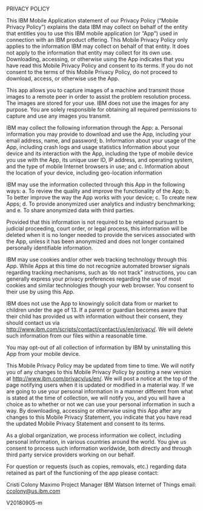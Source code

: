 PRIVACY POLICY

This IBM Mobile Application statement of our Privacy Policy (“Mobile Privacy Policy”) explains the data IBM may collect on behalf of the entity that entitles you to use this IBM mobile application (or “App”) used in connection with an IBM product offering. This Mobile Privacy Policy only applies to the information IBM may collect on behalf of that entity. It does not apply to the information that entity may collect for its own use.
Downloading, accessing, or otherwise using the App indicates that you have read this Mobile Privacy Policy and consent to its terms. If you do not consent to the terms of this Mobile Privacy Policy, do not proceed to download, access, or otherwise use the App.

This app allows you to capture images of a machine and transmit those images to a remote peer in order to assist the problem resolution process.   The images are stored for your use.  IBM does not use the images for any purpose.   You are solely responsible for obtaining all required permissions to capture and use any images you transmit.

IBM may collect the following information through the App:
a. Personal information you may provide to download and use the App, including your email address, name, and password;
b. Information about your usage of the App, including crash logs and usage statistics
Information about your device and its interaction with the App, including the type of mobile device you use with the App, its unique user ID, IP address, and operating system, and the type of mobile Internet browsers in use; and
c. Information about the location of your device, including geo-location information

IBM may use the information collected through this App in the following ways:
a. To review the quality and improve the functionality of the App;
b. To better improve the way the App works with your device;
c. To create new Apps;
d. To provide anonymized user analytics and industry benchmarking; and
e. To share anonymized data with third parties.

Provided that this information is not required to be retained pursuant to judicial proceeding, court order, or legal process, this information will be deleted when it is no longer needed to provide the services associated with the App, unless it has been anonymized and does not longer contained personally identifiable information.

IBM may use cookies and/or other web tracking technology through this App. While Apps at this time do not recognize automated browser signals regarding tracking mechanisms, such as ‘do not track" instructions, you can generally express your privacy preferences regarding the use of most cookies and similar technologies though your web browser. You consent to their use by using this App.

IBM does not use the App to knowingly solicit data from or market to children under the age of 13. If a parent or guardian becomes aware that their child has provided us with information without their consent, they should contact us via <http://www.ibm.com/scripts/contact/contact/us/en/privacy/>. We will delete such information from our files within a reasonable time.

You may opt-out of all collection of information by IBM by uninstalling this App from your mobile device.

This Mobile Privacy Policy may be updated from time to time. We will notify you of any changes to this Mobile Privacy Policy by posting a new version at <http://www.ibm.com/privacy/us/en/>. We will post a notice at the top of the page notifying users when it is updated or modified in a material way. If we are going to use your personal information in a manner different from what is stated at the time of collection, we will notify you, and you will have a choice as to whether or not we can use your personal information in such a way. By downloading, accessing or otherwise using this App after any changes to this Mobile Privacy Statement, you indicate that you have read the updated Mobile Privacy Statement and consent to its terms.

As a global organization, we process information we collect, including personal information, in various countries around the world. You give us consent to process such information worldwide, both directly and through third party service providers working on our behalf.

For question or requests (such as copies, removals, etc.) regarding data retained as part of the functioning of the app please contact:

Cristi Colony
Maximo Project Manager
IBM Watson Internet of Things
email: ccolony@us.ibm.com


V20180905-m
